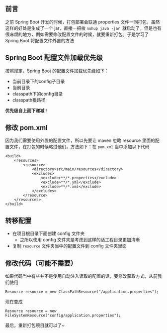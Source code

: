 ## 前言
之前 Spring Boot 开发的时候，打包部署会联通 properties 文件一同打包，虽然这样的好处是生成了一个 jar，直接一把梭 `nohup java -jar `就启动了，但是也有很麻烦的地方，例如需要修改配置文件的时候，就要重新打包。于是学习了 Spring Boot 将配置文件外置的方法

## Spring Boot 配置文件加载优先级
按照规定，Spring Boot 的配置文件加载优先级如下：

 - 当前目录下的config子目录
 - 当前目录
 - classpath下的config目录
 - classpath根路径

**优先级自上而下递减 !**

## 修改 pom.xml
因为我们需要使用外置的配置文件，所以先要让 maven 忽略 resource 里面的配置文件，在打包的时候略过他们，方法如下：在 `pom.xml` 当中添加以下代码

    <build>
        <resources>
            <resource>
                <directory>src/main/resources</directory>
                <excludes>
                    <exclude>**/*.properties</exclude>
                    <exclude>**/*.yml</exclude>
                    <exclude>**/*.xml</exclude>
                </excludes>
            </resource>
        </resources>
    </build>

## 转移配置
 - 在项目根目录下面创建 config 文件夹
    - 之所以使用 config 文件夹是考虑到这样的话工程目录更加清晰
 - 复制 `resource` 文件夹当中的配置文件到 config 文件夹里面
 
## 修改代码（可能不需要）
如果代码当中有些并不是使用自动注入读取的配置的话，要修改获取方式，从前我们使用

    Resource resource = new ClassPathResource("/application.properties");
    
 现在变成
 
    Resource resource = new FileSystemResource("config/application.properties");

最后，重新打包项目就可以了~